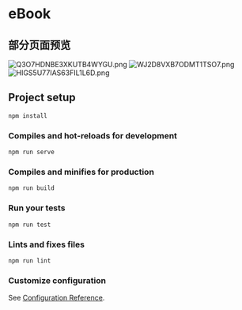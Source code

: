 # eBook

## 部分页面预览
![Q3O7HDNBE3XKUTB4WYGU.png](https://wx2.sbimg.cn/2020/04/20/Q3O7HDNBE3XKUTB4WYGU.png)
![WJ2D8VXB7ODMT1TSO7.png](https://wx2.sbimg.cn/2020/04/20/WJ2D8VXB7ODMT1TSO7.png)
![HIGS5U77IAS63FIL1L6D.png](https://wx2.sbimg.cn/2020/04/20/HIGS5U77IAS63FIL1L6D.png)

## Project setup
```
npm install
```

### Compiles and hot-reloads for development
```
npm run serve
```

### Compiles and minifies for production
```
npm run build
```

### Run your tests
```
npm run test
```

### Lints and fixes files
```
npm run lint
```

### Customize configuration
See [Configuration Reference](https://cli.vuejs.org/config/).

